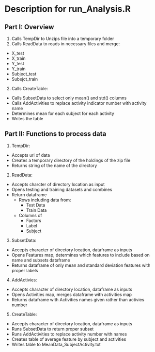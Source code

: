 Description for run_Analysis.R
========================================================

Part I: Overview
-------------------------
1. Calls TempDir to Unzips file into a temporary folder
2. Calls ReadData to reads in necessary files and merge:
  * X_test
  * X_train
  * Y_test
  * Y_train
  * Subject_test
  * Subejct_train
  
2. Calls CreateTable:
  * Calls SubsetData to select only mean() and std() columns
  * Calls AddActivities to replace activity indicator number with activity name
  * Determines mean for each subject for each activity
  * Writes the table

Part II: Functions to process data
-------------------------
1. TempDir:
  * Accepts url of data
  * Creates a temporary directory of the holdings of the zip file
  * Returns string of the name of the directory

2. ReadData:
  * Accepts charcter of directory location as input
  * Opens testing and training datasets and combines
  * Return dataframe
      * Rows including data from: 
          * Test Data
          * Train Data
      * Columns of
          * Factors
          * Label
          * Subject
3. SubsetData:
  * Accepts character of directory location, dataframe as inputs
  * Opens Features map, determines which features to include based on name and subsets dataframe
  * Returns dataframe of only mean and standard deviation features with proper labels

4. AddActivies:
  * Accepts character of directory location, dataframe as inputs
  * Opens Activities map, merges dataframe with activities map
  * Returns dataframe with Activities names given rather than activies number
  
5. CreateTable:
  * Accepts character of directory location, dataframe as inputs
  * Runs SubsetData to return proper subset
  * Runs AddActivities to replace activity number with names
  * Creates table of average feature by subject and activities
  * Writes table to MeanData_SubjectActivity.txt
